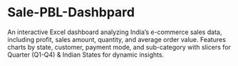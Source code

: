 # Sale-PBL-Dashbpard
An interactive Excel dashboard analyzing India’s e-commerce sales data, including profit, sales amount, quantity, and average order value. Features charts by state, customer, payment mode, and sub-category with slicers for Quarter (Q1-Q4) &amp; Indian States for dynamic insights. 
